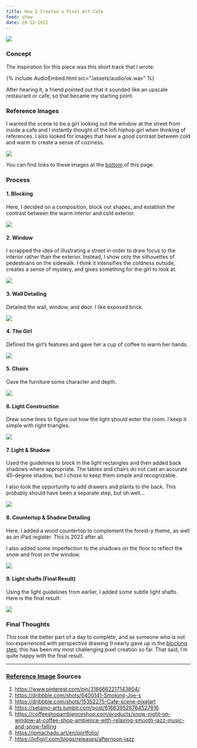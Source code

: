 ```yaml
---
title: How I Created a Pixel Art Cafe
feed: show
date: 28-12-2022
---
```


![](/assets/img/cafe.png)

### Concept

The inspiration for this piece was this short track that I wrote:

{% include AudioEmbed.html src="/assets/audio/ok.wav" %}

After hearing it, a friend pointed out that it sounded like an upscale restaurant or cafe, so that became my starting point.

### Reference Images

I wanted the scene to be a girl looking out the window at the street from inside a cafe and I instantly thought of the lofi hiphop girl when thinking of references. I also looked for images that have a good contrast between cold and warm to create a sense of coziness.

![](/assets/img/cafe-references.png)

You can find links to these images at the [bottom](#reference-image-sources) of this page.

### Process

#### 1. Blocking

Here, I decided on a composition, block out shapes, and establish the contrast between the warm interior and cold exterior.

![](/assets/img/cafe-v1.png)

#### 2. Window

I scrapped the idea of illustrating a street in order to draw focus to the interior rather than the exterior. Instead, I show only the silhouettes of pedestrians on the sidewalk. I think it intensifies the coldness outside, creates a sense of mystery, and gives something for the girl to look at.

![](/assets/img/cafe-v2.png)

#### 3. Wall Detailing

Detailed the wall, window, and door. I like exposed brick.

![](/assets/img/cafe-v3.png)

#### 4. The Girl

Defined the girl’s features and gave her a cup of coffee to warm her hands.

![](/assets/img/cafe-v4.png)

#### 5. Chairs

Gave the furniture some character and depth.

![](/assets/img/cafe-v5.png)

#### 6. Light Construction

Drew some lines to figure out how the light should enter the room. I keep it simple with right triangles.

![](/assets/img/cafe-v5-guides.png)

#### 7. Light & Shadow

Used the guidelines to block in the light rectangles and then added back shadows where appropriate. The tables and chairs do not cast an accurate 45-degree shadow, but I chose to keep them simple and recognizable.

I also took the opportunity to add drawers and plants to the back. This probably should have been a separate step, but oh well…

![](/assets/img/cafe-v6.png)

#### 8. Countertop & Shadow Detailing

Here, I added a wood countertop to complement the forest-y theme, as well as an iPad register. This is 2022 after all.

I also added some imperfection to the shadows on the floor to reflect the snow and frost on the window.

![](/assets/img/cafe-v7.png)

#### 9. Light shafts (Final Result)

Using the light guidelines from earlier, I added some subtle light shafts. Here is the final result:

![](/assets/img/cafe.png)

### Final Thoughts

This took the better part of a day to complete, and as someone who is not too experienced with perspective drawing (I nearly gave up in the [blocking step](#1-blocking), this has been my most challenging pixel creation so far. That said, I’m quite happy with the final result.

---

### [Reference Image](#reference-images) Sources

1. https://www.pinterest.com/pin/3166662217143804/
2. https://dribbble.com/shots/6400141-Smoking-Joe-s
3. https://dribbble.com/shots/15352275-Cafe-scene-pixelart
4. https://setamo-arts.tumblr.com/post/616639526764527616
5. https://coffeeshopambienceshop.com/products/snow-night-on-window-at-coffee-shop-ambience-with-relaxing-smooth-jazz-music-and-snow-falling
6. https://jpmachado.art/en/portfolio/
7. https://lofigirl.com/blogs/releases/afternoon-jazz
